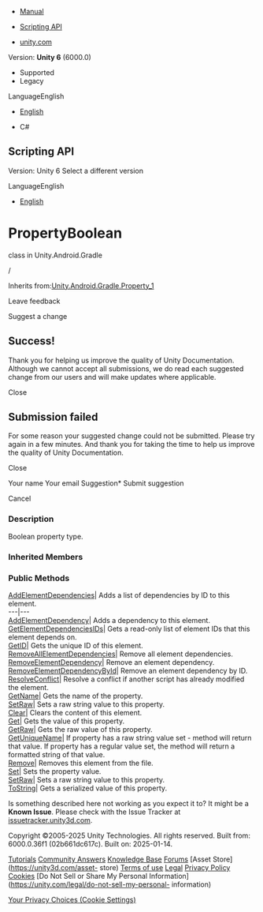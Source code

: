 [ ]()

  * [Manual](../Manual/index.html)
  * [Scripting API](../ScriptReference/index.html)

  * [unity.com](https://unity.com/)

Version: **Unity 6** (6000.0)

  * Supported
  * Legacy

LanguageEnglish

  * [English]()

  * C#

[ ](https://docs.unity3d.com)

## Scripting API

Version: Unity 6 Select a different version

LanguageEnglish

  * [English]()

# PropertyBoolean

class in Unity.Android.Gradle

/

Inherits
from:[Unity.Android.Gradle.Property_1](Unity.Android.Gradle.Property_1.html)

Leave feedback

Suggest a change

## Success!

Thank you for helping us improve the quality of Unity Documentation. Although
we cannot accept all submissions, we do read each suggested change from our
users and will make updates where applicable.

Close

## Submission failed

For some reason your suggested change could not be submitted. Please <a>try
again</a> in a few minutes. And thank you for taking the time to help us
improve the quality of Unity Documentation.

Close

Your name Your email Suggestion* Submit suggestion

Cancel

[ ]()

### Description

Boolean property type.

### Inherited Members

### Public Methods

[AddElementDependencies](Unity.Android.Gradle.BaseElement.AddElementDependencies.html)|
Adds a list of dependencies by ID to this element.  
---|---  
[AddElementDependency](Unity.Android.Gradle.BaseElement.AddElementDependency.html)|
Adds a dependency to this element.  
[GetElementDependenciesIDs](Unity.Android.Gradle.BaseElement.GetElementDependenciesIDs.html)|
Gets a read-only list of element IDs that this element depends on.  
[GetID](Unity.Android.Gradle.BaseElement.GetID.html)| Gets the unique ID of
this element.  
[RemoveAllElementDependencies](Unity.Android.Gradle.BaseElement.RemoveAllElementDependencies.html)|
Remove all element dependencies.  
[RemoveElementDependency](Unity.Android.Gradle.BaseElement.RemoveElementDependency.html)|
Remove an element dependency.  
[RemoveElementDependencyById](Unity.Android.Gradle.BaseElement.RemoveElementDependencyById.html)|
Remove an element dependency by ID.  
[ResolveConflict](Unity.Android.Gradle.BaseElement.ResolveConflict.html)|
Resolve a conflict if another script has already modified the element.  
[GetName](Unity.Android.Gradle.BaseProperty.GetName.html)| Gets the name of
the property.  
[SetRaw](Unity.Android.Gradle.BaseProperty.SetRaw.html)| Sets a raw string
value to this property.  
[Clear](Unity.Android.Gradle.Property_1.Clear.html)| Clears the content of
this element.  
[Get](Unity.Android.Gradle.Property_1.Get.html)| Gets the value of this
property.  
[GetRaw](Unity.Android.Gradle.Property_1.GetRaw.html)| Gets the raw value of
this property.  
[GetUniqueName](Unity.Android.Gradle.Property_1.GetUniqueName.html)| If
property has a raw string value set - method will return that value. If
property has a regular value set, the method will return a formatted string of
that value.  
[Remove](Unity.Android.Gradle.Property_1.Remove.html)| Removes this element
from the file.  
[Set](Unity.Android.Gradle.Property_1.Set.html)| Sets the property value.  
[SetRaw](Unity.Android.Gradle.Property_1.SetRaw.html)| Sets a raw string value
to this property.  
[ToString](Unity.Android.Gradle.Property_1.ToString.html)| Gets a serialized
value of this property.  
  
Is something described here not working as you expect it to? It might be a
**Known Issue**. Please check with the Issue Tracker at
[issuetracker.unity3d.com](https://issuetracker.unity3d.com).

Copyright ©2005-2025 Unity Technologies. All rights reserved. Built from:
6000.0.36f1 (02b661dc617c). Built on: 2025-01-14.

[Tutorials](https://unity3d.com/learn) [Community
Answers](https://answers.unity3d.com) [Knowledge
Base](https://support.unity3d.com/hc/en-us)
[Forums](https://forum.unity3d.com) [Asset Store](https://unity3d.com/asset-
store) [Terms of use](https://docs.unity3d.com/Manual/TermsOfUse.html)
[Legal](https://unity.com/legal) [Privacy
Policy](https://unity.com/legal/privacy-policy)
[Cookies](https://unity.com/legal/cookie-policy) [Do Not Sell or Share My
Personal Information](https://unity.com/legal/do-not-sell-my-personal-
information)

[Your Privacy Choices (Cookie Settings)](javascript:void\(0\);)

